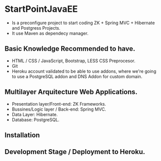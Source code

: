 # StartPointJavaEE
- Is a preconfigure project to start coding ZK + Spring MVC + Hibernate and Postgress Projects.
- It use Maven as dependecy manager.

## Basic Knowledge Recommended to have.
- HTML / CSS / JavaScript, Bootstrap, LESS CSS Preprocesor.
- Git
- Heroku account validated to be able to use addons, where we're going to use a PostgreSQL addon and DNS Addon for custom domain.

## Multilayer Arquitecture Web Applications.
- Presentation layer/Front-end: ZK Frameworks.
- Bussines/Logic layer / Back-end: Spring MVC.
- Data Layer: Hibernate.
- Database: PostgreSQL.

## Installation

## Development Stage / Deployment to Heroku.
